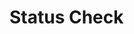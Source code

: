 # Status Check

<ClientOnly>
<StatusEndpoint url="boardgamesApiUrlStatus" />
<StatusEndpoint url="boardgamesSamApiUrlStatus" />
</ClientOnly>